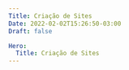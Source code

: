 ```yaml
---
Title: Criação de Sites
Date: 2022-02-02T15:26:50-03:00
Draft: false

Hero:
  Title: Criação de Sites
---
```


